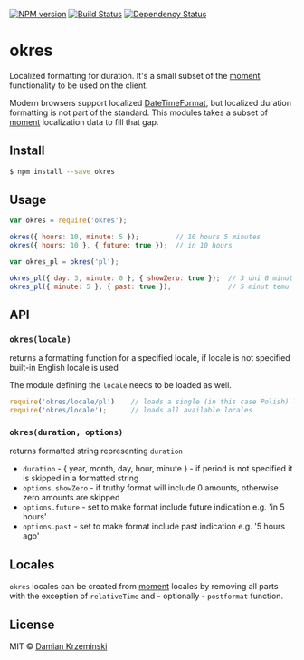 [![NPM version][npm-image]][npm-url]
[![Build Status][build-image]][build-url]
[![Dependency Status][deps-image]][deps-url]

# okres

Localized formatting for duration. It's a small subset of the [moment] functionality to be used on
the client.

Modern browsers support localized [DateTimeFormat], but localized duration formatting is not part of
the standard. This modules takes a subset of [moment] localization data to fill that gap.

## Install

```sh
$ npm install --save okres
```

## Usage

```js
var okres = require('okres');

okres({ hours: 10, minute: 5 });         // 10 hours 5 minutes
okres({ hours: 10 }, { future: true });  // in 10 hours

var okres_pl = okres('pl');

okres_pl({ day: 3, minute: 0 }, { showZero: true });  // 3 dni 0 minut
okres_pl({ minute: 5 }, { past: true });              // 5 minut temu

```

## API

### `okres(locale)`

returns a formatting function for a specified locale, if locale is not specified built-in English
locale is used

The module defining the `locale` needs to be loaded as well.

```js
require('okres/locale/pl')    // loads a single (in this case Polish) locale
require('okres/locale');      // loads all available locales
```

### `okres(duration, options)`

returns formatted string representing `duration`

- `duration` - { year, month, day, hour, minute } - if period is not specified it is skipped in
  a formatted string
- `options.showZero` - if truthy format will include 0 amounts, otherwise zero amounts are skipped
- `options.future` - set to make format include future indication e.g. 'in 5 hours'
- `options.past` - set to make format include past indication e.g. '5 hours ago'

## Locales

`okres` locales can be created from [moment] locales by removing all parts with the exception of
`relativeTime` and - optionally - `postformat` function.

## License

MIT © [Damian Krzeminski](https://pirxpilot.me)

[moment]: http://momentjs.com/
[DateTimeFormat]: https://developer.mozilla.org/en-US/docs/Web/JavaScript/Reference/Global_Objects/DateTimeFormat

[npm-image]: https://img.shields.io/npm/v/okres.svg
[npm-url]: https://npmjs.org/package/okres

[build-url]: https://github.com/pirxpilot/okres/actions/workflows/check.yaml
[build-image]: https://img.shields.io/github/workflow/status/pirxpilot/okres/check

[deps-image]: https://img.shields.io/librariesio/release/npm/okres
[deps-url]: https://libraries.io/npm/okres
